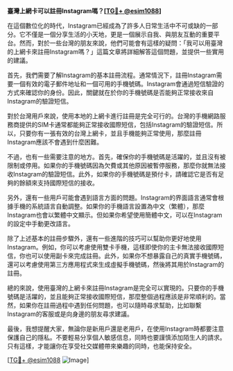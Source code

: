 **臺灣上網卡可以註冊Instagram嗎？[[TG💪+ @esim1088](https://t.me/s/esim1088)]**

在這個數位化的時代，Instagram已經成為了許多人日常生活中不可或缺的一部分。它不僅是一個分享生活的小天地，更是一個展示自我、與朋友互動的重要平台。然而，對於一些台灣的朋友來說，他們可能會有這樣的疑問：「我可以用臺灣的上網卡來註冊Instagram嗎？」這篇文章將詳細解答這個問題，並提供一些實用的建議。

首先，我們需要了解Instagram的基本註冊流程。通常情況下，註冊Instagram需要一個有效的電子郵件地址和一個可用的手機號碼。Instagram會通過短信驗證的方式來確認你的身份。因此，關鍵就在於你的手機號碼是否能夠正常接收來自Instagram的驗證短信。

對於台灣用戶來說，使用本地的上網卡進行註冊是完全可行的。台灣的手機網路服務商提供的SIM卡通常都能夠正常接收國際短信，包括Instagram的驗證短信。所以，只要你有一張有效的台灣上網卡，並且手機能夠正常使用，那麼註冊Instagram應該不會遇到什麼困難。

不過，也有一些需要注意的地方。首先，確保你的手機號碼是活躍的，並且沒有被限制或停用。如果你的手機號碼因為欠費或其他原因被暫停服務，那麼你就無法接收Instagram的驗證短信。此外，如果你的手機號碼是預付卡，請確認它是否有足夠的餘額來支持國際短信的接收。

另外，還有一些用戶可能會遇到語言方面的問題。Instagram的界面語言通常會根據手機的系統語言自動調整。如果你的手機語言設置為中文（繁體），那麼Instagram也會以繁體中文顯示。但如果你希望使用簡體中文，可以在Instagram的設定中手動更改語言。

除了上述基本的註冊步驟外，還有一些進階的技巧可以幫助你更好地使用Instagram。例如，你可以考慮使用雙卡手機，這樣即使你的主卡無法接收國際短信，你也可以使用副卡來完成註冊。此外，如果你不想暴露自己的真實手機號碼，還可以考慮使用第三方應用程式來生成虛擬手機號碼，然後將其用於Instagram的註冊。

總的來說，使用臺灣的上網卡來註冊Instagram是完全可以實現的。只要你的手機號碼是活躍的，並且能夠正常接收國際短信，那麼整個過程應該是非常順利的。當然，如果你在註冊過程中遇到任何問題，也可以隨時尋求幫助，比如聯繫Instagram的客服或是向身邊的朋友尋求建議。

最後，我想提醒大家，無論你是新用戶還是老用戶，在使用Instagram時都要注意保護自己的隱私。不要輕易分享個人敏感信息，同時也要謹慎添加陌生人的請求。只有這樣，才能讓你在享受社交媒體帶來樂趣的同時，也能保持安全。

[[TG💪+ @esim1088](https://t.me/s/esim1088) ![Image](https://i.postimg.cc/4NQfJmqS/Snipaste-2025-05-13-00-14-12.png)]